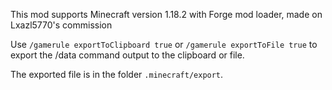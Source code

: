 This mod supports Minecraft version 1.18.2 with Forge mod loader, made on Lxazl5770's commission

Use `/gamerule exportToClipboard true` or `/gamerule exportToFile true` to export the /data command output to the clipboard or file.

The exported file is in the folder `.minecraft/export`.